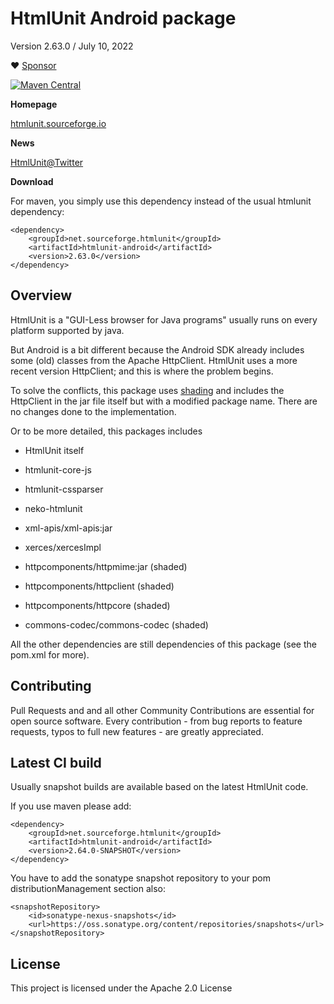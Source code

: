 # HtmlUnit Android package

Version 2.63.0 / July 10, 2022

:heart: [Sponsor](https://github.com/sponsors/rbri)

[![Maven Central](https://maven-badges.herokuapp.com/maven-central/net.sourceforge.htmlunit/htmlunit-android/badge.svg)](https://maven-badges.herokuapp.com/maven-central/net.sourceforge.htmlunit/htmlunit-android)

**Homepage**

[htmlunit.sourceforge.io](https://github.com/HtmlUnit/htmlunit-android)

**News**

[HtmlUnit@Twitter](https://twitter.com/HtmlUnit "https://twitter.com/HtmlUnit")

**Download**

For maven, you simply use this dependency instead of the usual htmlunit dependency:

    <dependency>
        <groupId>net.sourceforge.htmlunit</groupId>
        <artifactId>htmlunit-android</artifactId>
        <version>2.63.0</version>
    </dependency>

Overview
--------
HtmlUnit is a "GUI-Less browser for Java programs" usually runs on every platform supported by java.

But Android is a bit different because the Android SDK already includes some (old) classes from  the Apache HttpClient.
HtmlUnit uses a more recent version HttpClient; and this is where the problem begins.

To solve the conflicts, this package uses [shading](https://maven.apache.org/plugins/maven-shade-plugin/) and
includes the HttpClient in the jar file itself but with a modified package name. There are no changes done
to the implementation.

Or to be more detailed, this packages includes
* HtmlUnit itself
* htmlunit-core-js
* htmlunit-cssparser

* neko-htmlunit
* xml-apis/xml-apis:jar
* xerces/xercesImpl

* httpcomponents/httpmime:jar (shaded)
* httpcomponents/httpclient (shaded)
* httpcomponents/httpcore (shaded)
* commons-codec/commons-codec (shaded)

All the other dependencies are still dependencies of this package (see the pom.xml for more).


Contributing
--------
Pull Requests and and all other Community Contributions are essential for open source software.
Every contribution - from bug reports to feature requests, typos to full new features - are greatly appreciated.


Latest CI build
--------
Usually snapshot builds are available based on the latest HtmlUnit code.

If you use maven please add:

    <dependency>
        <groupId>net.sourceforge.htmlunit</groupId>
        <artifactId>htmlunit-android</artifactId>
        <version>2.64.0-SNAPSHOT</version>
    </dependency>

You have to add the sonatype snapshot repository to your pom distributionManagement section also:

    <snapshotRepository>
        <id>sonatype-nexus-snapshots</id>
        <url>https://oss.sonatype.org/content/repositories/snapshots</url>
    </snapshotRepository>


License
--------

This project is licensed under the Apache 2.0 License

